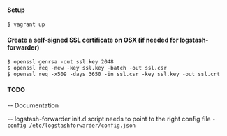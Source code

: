 #### Setup

````
$ vagrant up
````

#### Create a self-signed SSL certificate on OSX (if needed for logstash-forwarder)

````
$ openssl genrsa -out ssl.key 2048
$ openssl req -new -key ssl.key -batch -out ssl.csr
$ openssl req -x509 -days 3650 -in ssl.csr -key ssl.key -out ssl.crt
````

#### TODO

-- Documentation

-- logstash-forwarder init.d script needs to point to the right config file `-config /etc/logstashforwarder/config.json`
